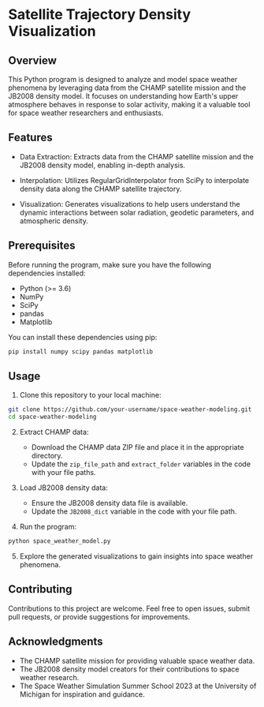 # Satellite Trajectory Density Visualization

## Overview

This Python program is designed to analyze and model space weather phenomena by leveraging data from the CHAMP satellite mission and the JB2008 density model. It focuses on understanding how Earth's upper atmosphere behaves in response to solar activity, making it a valuable tool for space weather researchers and enthusiasts.

## Features

- Data Extraction: Extracts data from the CHAMP satellite mission and the JB2008 density model, enabling in-depth analysis.

- Interpolation: Utilizes RegularGridInterpolator from SciPy to interpolate density data along the CHAMP satellite trajectory.

- Visualization: Generates visualizations to help users understand the dynamic interactions between solar radiation, geodetic parameters, and atmospheric density.

## Prerequisites

Before running the program, make sure you have the following dependencies installed:

- Python (>= 3.6)
- NumPy
- SciPy
- pandas
- Matplotlib

You can install these dependencies using pip:

```bash
pip install numpy scipy pandas matplotlib
```

## Usage

1. Clone this repository to your local machine:

```bash
git clone https://github.com/your-username/space-weather-modeling.git
cd space-weather-modeling
```

2. Extract CHAMP data:

   - Download the CHAMP data ZIP file and place it in the appropriate directory.
   - Update the `zip_file_path` and `extract_folder` variables in the code with your file paths.

3. Load JB2008 density data:

   - Ensure the JB2008 density data file is available.
   - Update the `JB2008_dict` variable in the code with your file path.

4. Run the program:

```bash
python space_weather_model.py
```

5. Explore the generated visualizations to gain insights into space weather phenomena.

## Contributing

Contributions to this project are welcome. Feel free to open issues, submit pull requests, or provide suggestions for improvements.

## Acknowledgments

- The CHAMP satellite mission for providing valuable space weather data.
- The JB2008 density model creators for their contributions to space weather research.
- The Space Weather Simulation Summer School 2023 at the University of Michigan for inspiration and guidance.



